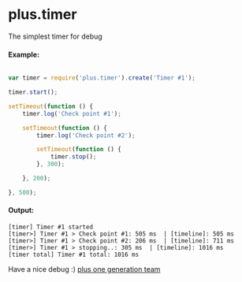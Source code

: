 # plus.timer 
The simplest timer for debug

#### Example:

```javascript

var timer = require('plus.timer').create('Timer #1');

timer.start();

setTimeout(function () {
    timer.log('Check point #1');

    setTimeout(function () {
        timer.log('Check point #2');

        setTimeout(function () {
            timer.stop();
        }, 300);

    }, 200);

}, 500);
```

#### Output:
```
[timer] Timer #1 started
[timer>] Timer #1 > Check point #1: 505 ms  | [timeline]: 505 ms
[timer>] Timer #1 > Check point #2: 206 ms  | [timeline]: 711 ms
[timer>] Timer #1 > stopping..: 305 ms  | [timeline]: 1016 ms
[timer total] Timer #1 total: 1016 ms
```

Have a nice debug :)
[plus one generation team](http://plus1generation.com)
